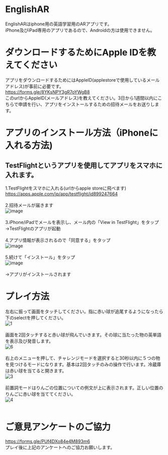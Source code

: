 # EnglishAR
EnglishARはiphone用の英語学習用のARアプリです。<br>
iPhone及びiPad専用のアプリであるので、Androidの方は使用できません。

# ダウンロードするためにApple IDを教えてください
アプリをダウンロードするためにはAppleID(applestoreで使用しているメールアドレス)が事前に必要です。<br>
https://forms.gle/8YKsNPY3gR7oYWgB8 <br>
このurlからAppleID(メールアドレス)を教えてください。3日から1週間以内にこちらで申請を行い、アプリをインストールするための招待メールをお送りします。

# アプリのインストール方法（iPhoneに入れる方法)
## TestFlightというアプリを使用してアプリをスマホに入れます。
1.TestFlightをスマホに入れる(urlからapple storeに飛べます)<br>
https://apps.apple.com/jp/app/testflight/id899247664<br><br>
2.招待メールが届きます<br>
![image](https://user-images.githubusercontent.com/69417078/140259275-d36df2ac-b6a7-466b-b53c-146e9290b9f4.png)
<br><br>
3.iPhone/iPadでメールを表示し、メール内の「View in TestFlight」をタップ
→TestFlightのアプリが起動<br><br>
4.アプリ情報が表示されるので「同意する」をタップ<br>
![image](https://user-images.githubusercontent.com/69417078/140259174-18b4764b-b4bb-4979-88a8-d4d2bcf980d7.png)
<br><br>
5.続けて「インストール」をタップ<br>
![image](https://user-images.githubusercontent.com/69417078/140259219-a83c183b-c635-411e-9dcb-65ea1b31ab50.png)
<br><br>
→アプリがインストールされます
# プレイ方法
左右に振って画面をタッチしてください。指に赤い球が追尾するようになったら下のselectを押してください。<br>
![1](https://user-images.githubusercontent.com/69417078/140266975-6047ded4-a3b8-4a08-86c9-ed053eed8297.gif)<br><br>
画面を2回タッチすると赤い球が飛んでいきます。その球に当たった物の英単語を表示及び発音します。<br>
![6](https://user-images.githubusercontent.com/69417078/140267956-6152ad0e-0eb4-430e-a704-f46deb1c1033.gif)<br><br>
右上のメニューを押して、チャレンジモードを選択すると30秒以内に５つの物を見つけるモードになります。基本は2回タッチのみの操作で行います。冷蔵庫は赤い球を当てると開きます。<br>
![3](https://user-images.githubusercontent.com/69417078/140267427-8679b475-a322-428c-ac70-439d7a297d26.gif)<br><br>
前置詞モードはりんごの位置についての例文が上に表示されます。正しい位置のりんごに赤い球を当ててください。<br>
![4](https://user-images.githubusercontent.com/69417078/140267444-cd9e6536-d22f-4d8e-b467-12c529058977.gif)
<br><br>


# ご意見アンケートのご協力
https://forms.gle/PUf4DXo84e4M893m6<br>
プレイ後に上記のアンケートへのご協力お願いします。

